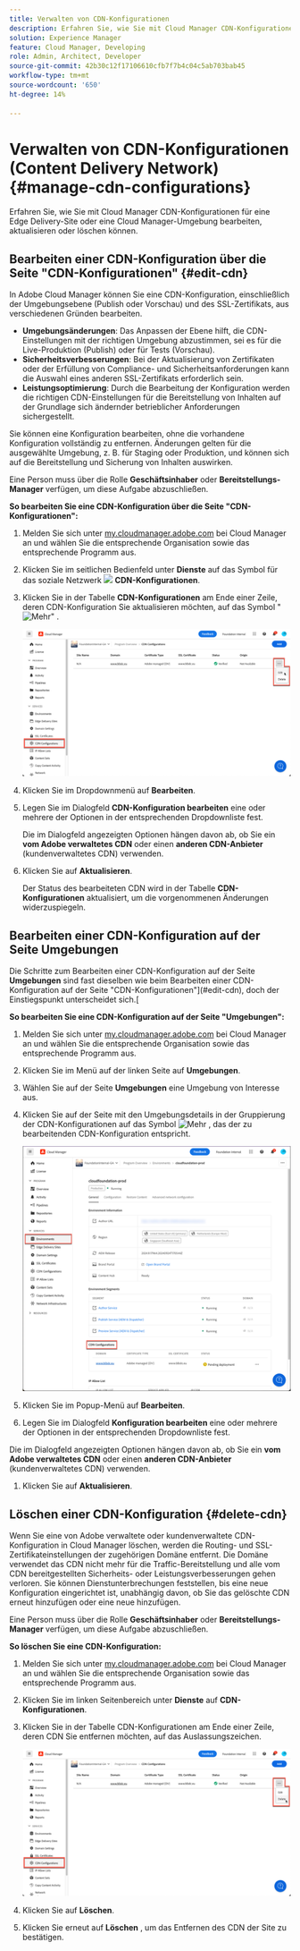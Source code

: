 ```yaml
---
title: Verwalten von CDN-Konfigurationen
description: Erfahren Sie, wie Sie mit Cloud Manager CDN-Konfigurationen für eine Edge Delivery-Site oder eine Cloud Manager-Umgebung bearbeiten, aktualisieren oder löschen können.
solution: Experience Manager
feature: Cloud Manager, Developing
role: Admin, Architect, Developer
source-git-commit: 42b30c12f17106610cfb7f7b4c04c5ab703bab45
workflow-type: tm+mt
source-wordcount: '650'
ht-degree: 14%

---
```



# Verwalten von CDN-Konfigurationen (Content Delivery Network) {#manage-cdn-configurations}

Erfahren Sie, wie Sie mit Cloud Manager CDN-Konfigurationen für eine Edge Delivery-Site oder eine Cloud Manager-Umgebung bearbeiten, aktualisieren oder löschen können.

## Bearbeiten einer CDN-Konfiguration über die Seite &quot;CDN-Konfigurationen&quot; {#edit-cdn}

In Adobe Cloud Manager können Sie eine CDN-Konfiguration, einschließlich der Umgebungsebene (Publish oder Vorschau) und des SSL-Zertifikats, aus verschiedenen Gründen bearbeiten.

* **Umgebungsänderungen**: Das Anpassen der Ebene hilft, die CDN-Einstellungen mit der richtigen Umgebung abzustimmen, sei es für die Live-Produktion (Publish) oder für Tests (Vorschau).
* **Sicherheitsverbesserungen**: Bei der Aktualisierung von Zertifikaten oder der Erfüllung von Compliance- und Sicherheitsanforderungen kann die Auswahl eines anderen SSL-Zertifikats erforderlich sein.
* **Leistungsoptimierung**: Durch die Bearbeitung der Konfiguration werden die richtigen CDN-Einstellungen für die Bereitstellung von Inhalten auf der Grundlage sich ändernder betrieblicher Anforderungen sichergestellt.

Sie können eine Konfiguration bearbeiten, ohne die vorhandene Konfiguration vollständig zu entfernen. Änderungen gelten für die ausgewählte Umgebung, z. B. für Staging oder Produktion, und können sich auf die Bereitstellung und Sicherung von Inhalten auswirken.

Eine Person muss über die Rolle **Geschäftsinhaber** oder **Bereitstellungs-Manager** verfügen, um diese Aufgabe abzuschließen.

**So bearbeiten Sie eine CDN-Konfiguration über die Seite &quot;CDN-Konfigurationen&quot;:**

1. Melden Sie sich unter [my.cloudmanager.adobe.com](https://my.cloudmanager.adobe.com/) bei Cloud Manager an und wählen Sie die entsprechende Organisation sowie das entsprechende Programm aus.
1. Klicken Sie im seitlichen Bedienfeld unter **Dienste** auf das Symbol für das soziale Netzwerk ![ ](https://spectrum.adobe.com/static/icons/workflow_18/Smock_SocialNetwork_18_N.svg) **CDN-Konfigurationen**.
1. Klicken Sie in der Tabelle **CDN-Konfigurationen** am Ende einer Zeile, deren CDN-Konfiguration Sie aktualisieren möchten, auf das Symbol &quot;![Mehr&quot;](https://spectrum.adobe.com/static/icons/workflow_18/Smock_More_18_N.svg) .

   ![Bearbeiten einer CDN-Konfiguration](/help/implementing/cloud-manager/assets/cdn-config-edit.png)

1. Klicken Sie im Dropdownmenü auf **Bearbeiten**.
1. Legen Sie im Dialogfeld **CDN-Konfiguration bearbeiten** eine oder mehrere der Optionen in der entsprechenden Dropdownliste fest.

   Die im Dialogfeld angezeigten Optionen hängen davon ab, ob Sie ein **vom Adobe verwaltetes CDN** oder einen **anderen CDN-Anbieter** (kundenverwaltetes CDN) verwenden.

1. Klicken Sie auf **Aktualisieren**.

   Der Status des bearbeiteten CDN wird in der Tabelle **CDN-Konfigurationen** aktualisiert, um die vorgenommenen Änderungen widerzuspiegeln.

## Bearbeiten einer CDN-Konfiguration auf der Seite Umgebungen

Die Schritte zum Bearbeiten einer CDN-Konfiguration auf der Seite **Umgebungen** sind fast dieselben wie beim Bearbeiten einer CDN-Konfiguration auf der Seite &quot;CDN-Konfigurationen&quot;](#edit-cdn), doch der Einstiegspunkt unterscheidet sich.[

**So bearbeiten Sie eine CDN-Konfiguration auf der Seite &quot;Umgebungen&quot;:**

1. Melden Sie sich unter [my.cloudmanager.adobe.com](https://my.cloudmanager.adobe.com/) bei Cloud Manager an und wählen Sie die entsprechende Organisation sowie das entsprechende Programm aus.

1. Klicken Sie im Menü auf der linken Seite auf **Umgebungen**.

1. Wählen Sie auf der Seite **Umgebungen** eine Umgebung von Interesse aus.

1. Klicken Sie auf der Seite mit den Umgebungsdetails in der Gruppierung der CDN-Konfigurationen auf das Symbol ![Mehr](https://spectrum.adobe.com/static/icons/workflow_18/Smock_More_18_N.svg) , das der zu bearbeitenden CDN-Konfiguration entspricht.

   ![Eingabe des Domain-Namens auf der Seite „Umgebungsdetails“](/help/implementing/cloud-manager/assets/cdn/environments-cdn-config.png)

1. Klicken Sie im Popup-Menü auf **Bearbeiten**.

1. Legen Sie im Dialogfeld **Konfiguration bearbeiten** eine oder mehrere der Optionen in der entsprechenden Dropdownliste fest.

Die im Dialogfeld angezeigten Optionen hängen davon ab, ob Sie ein **vom Adobe verwaltetes CDN** oder einen **anderen CDN-Anbieter** (kundenverwaltetes CDN) verwenden.

1. Klicken Sie auf **Aktualisieren**.


<!-- ## Go live readiness {#go-live-readiness} 

1. ADD STEPS -->


## Löschen einer CDN-Konfiguration {#delete-cdn}

Wenn Sie eine von Adobe verwaltete oder kundenverwaltete CDN-Konfiguration in Cloud Manager löschen, werden die Routing- und SSL-Zertifikateinstellungen der zugehörigen Domäne entfernt. Die Domäne verwendet das CDN nicht mehr für die Traffic-Bereitstellung und alle vom CDN bereitgestellten Sicherheits- oder Leistungsverbesserungen gehen verloren. Sie können Dienstunterbrechungen feststellen, bis eine neue Konfiguration eingerichtet ist, unabhängig davon, ob Sie das gelöschte CDN erneut hinzufügen oder eine neue hinzufügen.

Eine Person muss über die Rolle **Geschäftsinhaber** oder **Bereitstellungs-Manager** verfügen, um diese Aufgabe abzuschließen.

**So löschen Sie eine CDN-Konfiguration:**

1. Melden Sie sich unter [my.cloudmanager.adobe.com](https://my.cloudmanager.adobe.com/) bei Cloud Manager an und wählen Sie die entsprechende Organisation sowie das entsprechende Programm aus.

1. Klicken Sie im linken Seitenbereich unter **Dienste** auf **CDN-Konfigurationen**.

1. Klicken Sie in der Tabelle CDN-Konfigurationen am Ende einer Zeile, deren CDN Sie entfernen möchten, auf das Auslassungszeichen.

   ![Löschen einer CDN-Konfiguration](/help/implementing/cloud-manager/assets/cdn-config-delete.png)

1. Klicken Sie auf **Löschen**.

1. Klicken Sie erneut auf **Löschen** , um das Entfernen des CDN der Site zu bestätigen.


